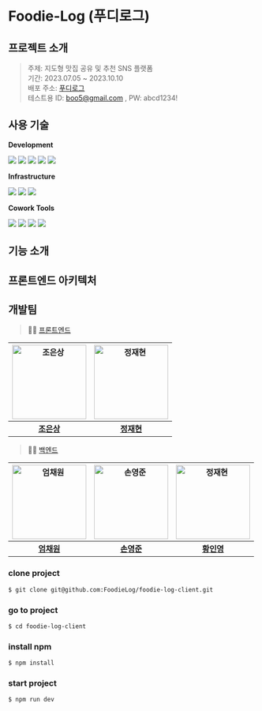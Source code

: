 # Foodie-Log (푸디로그)

## 프로젝트 소개
> 주제: 지도형 맛집 공유 및 추천 SNS 플랫폼 <br/>
> 기간: 2023.07.05 ~ 2023.10.10 <br/>
> 배포 주소: [푸디로그](https://www.foodielog.shop/) <br/>
> 테스트용 ID: boo5@gmail.com , PW: abcd1234!


## 사용 기술

**Development**

<p>
<img src="https://img.shields.io/badge/NEXT.js-000000?style=flat-square&logo=nextdotjs&logoColor=white" />
<img src="https://img.shields.io/badge/TypeScript-3178C6?style=flat-square&logo=TypeScript&logoColor=white" />
<img src="https://img.shields.io/badge/Tailwindcss-06B6D4?style=flat-square&logo=tailwindcss&logoColor=white" />
<img src="https://img.shields.io/badge/Zustand-43B02A?style=flat-square&logo=Zustand&logoColor=white" />
<img src="https://img.shields.io/badge/React Query-FF4154?style=flat-square&logo=reactquery&logoColor=white" />
<br />
</p>

**Infrastructure**

<p>
<img src="https://img.shields.io/badge/Vercel-000000?style=flat-square&logo=Vercel&logoColor=white" />
<img src="https://img.shields.io/badge/NPM-CB3837?style=flat-square&logo=npm&logoColor=white"/>
<img src="https://img.shields.io/badge/VSCode-007ACC?style=flat-square&logo=Visual Studio Code&logoColor=white"/>
</p>

**Cowork Tools**

<p>
<img src="https://img.shields.io/badge/Git-F05032?style=flat-square&logo=git&logoColor=white"/>
<img src="https://img.shields.io/badge/Discord-5865F2?style=flat-square&logo=discord&logoColor=white" />
<img src="https://img.shields.io/badge/Notion-000000?style=flat-square&logo=Notion&logoColor=white" />
<img src="https://img.shields.io/badge/Figma-F24E1E?style=flat-square&logo=figma&logoColor=white" />
</p>

## 기능 소개



## 프론트엔드 아키텍처

## 개발팀
> 🧑‍💻 [프론트엔드](https://github.com/FoodieLog/foodie-log-client/) <br/>

|<a href="https://github.com/ChoEun-Sang"><img src="https://avatars.githubusercontent.com/u/128155681?v=4" width=150px alt="조은상" />|<a href="https://github.com/iskra17"><img src="https://avatars.githubusercontent.com/u/128365197?v=4" width=150px alt="정재현" />|
|:---------------------------------------------------------------------------------------------------------------------------------:|:---------------------------------------------------------------------------------------------------------------------------------:|
|                                             **[조은상](https://github.com/ChoEun-Sang)**                                             |                                             **[정재현](https://github.com/iskra17)**                                             |
> 🧑‍💻 [백엔드](https://github.com/FoodieLog/foodie-log-server) <br/>

|<a href="https://github.com/chaewon12"><img src="https://avatars.githubusercontent.com/u/65496092?v=4" width=150px alt="엄채원" />|<a href="https://github.com/sohn919"><img src="https://avatars.githubusercontent.com/u/84082544?v=4" width=150px alt="손영준" />|<a href="[https://github.com/ChoEun-Sang](https://github.com/inyoung0215)"><img src="https://avatars.githubusercontent.com/u/86757234?v=4" width=150px alt="정재현" />|
|:---------------------------------------------------------------------------------------------------------------------------------:|:---------------------------------------------------------------------------------------------------------------------------------:|:---------------------------------------------------------------------------------------------------------------------------------:|
|                                             **[엄채원](https://github.com/chaewon12)**                                             |                                             **[손영준](https://github.com/sohn919)**                                             |                                             **[황인영](https://github.com/inyoung0215)**                                             |

### clone project

```bash
$ git clone git@github.com:FoodieLog/foodie-log-client.git
```

### go to project
```bash
$ cd foodie-log-client
```
### install npm
```bash
$ npm install
```
### start project
```bash
$ npm run dev
```
<br />

